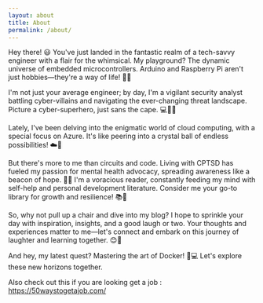 ```yaml
---
layout: about
title: About
permalink: /about/
---
```


Hey there! 😃 You've just landed in the fantastic realm of a tech-savvy engineer with a flair for the whimsical. My playground? The dynamic universe of embedded microcontrollers. Arduino and Raspberry Pi aren't just hobbies—they're a way of life! 🚀🤖

I'm not just your average engineer; by day, I'm a vigilant security analyst battling cyber-villains and navigating the ever-changing threat landscape. Picture a cyber-superhero, just sans the cape. 💻🦸‍♂️

Lately, I've been delving into the enigmatic world of cloud computing, with a special focus on Azure. It's like peering into a crystal ball of endless possibilities! ☁️🔮

But there's more to me than circuits and code. Living with CPTSD has fueled my passion for mental health advocacy, spreading awareness like a beacon of hope. 🌟💚 I'm a voracious reader, constantly feeding my mind with self-help and personal development literature. Consider me your go-to library for growth and resilience! 📚🌱

So, why not pull up a chair and dive into my blog? I hope to sprinkle your day with inspiration, insights, and a good laugh or two. Your thoughts and experiences matter to me—let's connect and embark on this journey of laughter and learning together. 😊🌈

And hey, my latest quest? Mastering the art of Docker! 🐳💻 Let's explore these new horizons together.

Also check out this if you are looking get a job : https://50waystogetajob.com/

<script src="https://tryhackme.com/badge/148051"> </script>
